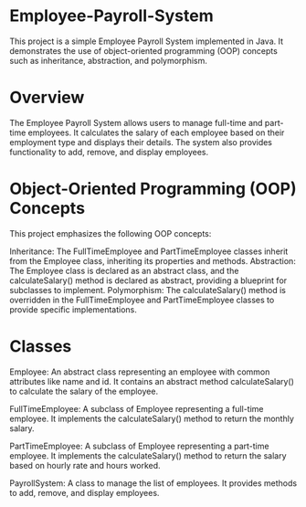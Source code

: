 # Employee-Payroll-System
This project is a simple Employee Payroll System implemented in Java. It demonstrates the use of object-oriented programming (OOP) concepts such as inheritance, abstraction, and polymorphism.

# Overview
The Employee Payroll System allows users to manage full-time and part-time employees. It calculates the salary of each employee based on their employment type and displays their details. The system also provides functionality to add, remove, and display employees.

# Object-Oriented Programming (OOP) Concepts
This project emphasizes the following OOP concepts:

Inheritance: The FullTimeEmployee and PartTimeEmployee classes inherit from the Employee class, inheriting its properties and methods.
Abstraction: The Employee class is declared as an abstract class, and the calculateSalary() method is declared as abstract, providing a blueprint for subclasses to implement.
Polymorphism: The calculateSalary() method is overridden in the FullTimeEmployee and PartTimeEmployee classes to provide specific implementations.

# Classes
Employee: An abstract class representing an employee with common attributes like name and id. It contains an abstract method calculateSalary() to calculate the salary of the employee.

FullTimeEmployee: A subclass of Employee representing a full-time employee. It implements the calculateSalary() method to return the monthly salary.

PartTimeEmployee: A subclass of Employee representing a part-time employee. It implements the calculateSalary() method to return the salary based on hourly rate and hours worked.

PayrollSystem: A class to manage the list of employees. It provides methods to add, remove, and display employees.
